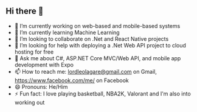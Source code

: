 ## Hi there 👋

- 🔭 I’m currently working on web-based and mobile-based systems
- 🌱 I’m currently learning Machine Learning
- 👯 I’m looking to collaborate on .Net and React Native projects
- 🤔 I’m looking for help with deploying a .Net Web API project to cloud hosting for free
- 💬 Ask me about C#, ASP.NET Core MVC/Web API, and mobile app development with Expo
- 📫 How to reach me: lordleolagare@gmail.com on Gmail, https://www.facebook.com/me/ on Facebook
- 😄 Pronouns: He/Him
- ⚡ Fun fact: I love playing basketball, NBA2K, Valorant and I'm also into working out
